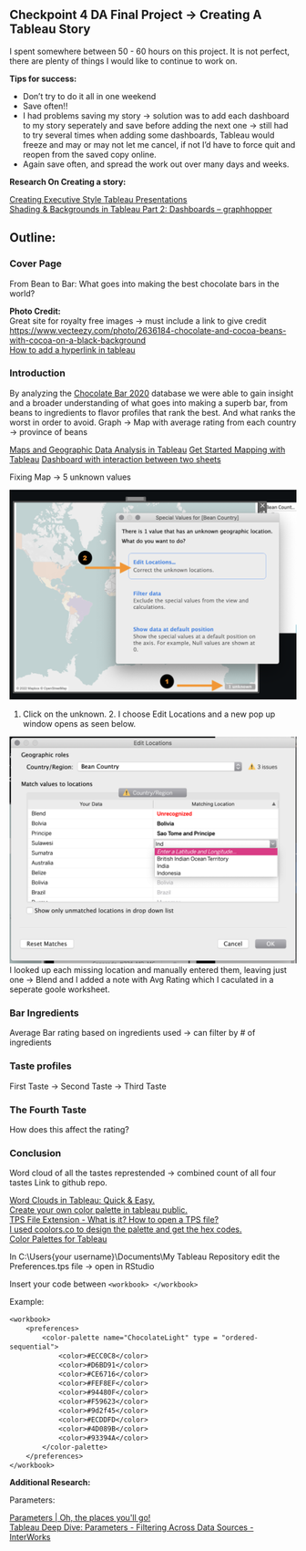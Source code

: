 ## Checkpoint 4 DA Final Project -> Creating A Tableau Story

I spent somewhere between 50 - 60 hours on this project.  It is not perfect, there are plenty of things I would like to continue to work on.

**Tips for success:**
* Don’t try to do it all in one weekend
* Save often!!  
* I had problems saving my story -> solution was to add each dashboard to my story seperately and save before adding the next one -> still had to try several times when adding some dashboards, Tableau would freeze and may or may not let me cancel, if not I’d have to force quit and reopen from the saved copy online.
* Again save often, and spread the work out over many days and weeks.


**Research On Creating a story:**

[Creating Executive Style Tableau Presentations](https://www.youtube.com/watch?v=JsDxcEH5VeA)  
[Shading & Backgrounds in Tableau Part 2: Dashboards – graphhopper](https://graphhopperblog.wordpress.com/2019/10/17/shading-backgrounds-in-tableau-part-2-dashboards/#:~:text=From%20the%20Dashboard%20menu%2C%20go,on%20top%20of%20the%20dashboard)


## Outline:

### Cover Page
From Bean to Bar:
What goes into making the best chocolate bars in the world?

**Photo Credit:**  
Great site for royalty free images -> must include a link to give credit  
https://www.vecteezy.com/photo/2636184-chocolate-and-cocoa-beans-with-cocoa-on-a-black-background  
[How to add a hyperlink in tableau](https://www.thedataschool.co.uk/paul-hunt/insert-a-hyperlink)


### Introduction

By analyzing the [Chocolate Bar 2020](https://www.kaggle.com/soroushghaderi/chocolate-bar-2020) database we were able to gain insight and a broader understanding of what goes into making a superb bar, from beans to ingredients to flavor profiles that rank the best. And what ranks the worst in order to avoid.
Graph -> Map with average rating from each country -> province of beans 

[Maps and Geographic Data Analysis in Tableau](https://help.tableau.com/current/pro/desktop/en-us/maps.htm)
[Get Started Mapping with Tableau](https://help.tableau.com/current/pro/desktop/en-us/buildexamples_maps.htm)
[Dashboard with interaction between two sheets](https://community.tableau.com/s/question/0D54T00000C5k9gSAB/dashboard-with-interaction-between-two-sheets)


Fixing Map -> 5 unknown values

![Fixing Unkown Values in Tableau](https://github.com/codinglikeagirl42/Checkpoint4FP/blob/main/Fixing%20Unkowns%20CP4.png)  
1. Click on the unknown.  2. I choose Edit Locations and a new pop up window opens as seen below.

![Editing Locations Manually in Tableau](https://github.com/codinglikeagirl42/Checkpoint4FP/blob/main/Edit%20Location%20Checkpoint%204.png)
I looked up each missing location and manually entered them, leaving just one -> 
Blend and I added a note with Avg Rating which I caculated in a seperate goole worksheet.  


### Bar Ingredients

Average Bar rating based on ingredients used -> can filter by # of ingredients


### Taste profiles

First Taste -> Second Taste -> Third Taste


### The Fourth Taste

How does this affect the rating?

### Conclusion

Word cloud of all the tastes represtended -> combined count of all four tastes
Link to github repo.

[Word Clouds in Tableau: Quick & Easy.](https://towardsdatascience.com/word-clouds-in-tableau-quick-easy-e71519cf507a)  
[Create your own color palette in tableau public.](https://www.reddit.com/r/tableau/comments/mvinug/creating_custom_color_palette_in_tableau_public/)  
[TPS File Extension - What is it? How to open a TPS file?](https://filext.com/file-extension/TPS)  
[I used coolors.co to design the palette and get the hex codes.](https://coolors.co/palette/f6e0e4-d6bd91-ce6716-fef8ef-94480f-f59623-5e1c29-ecddfd-4d089b-93394a)  
[Color Palettes for Tableau](https://public.tableau.com/app/profile/datavizard/viz/ColorPalettesforTableau/color)


In C:\Users\{your username}\Documents\My Tableau Repository 
edit the Preferences.tps file -> open in RStudio

Insert your code between `<workbook> </workbook>`

Example:

```
<workbook>
    <preferences>
        <color-palette name="ChocolateLight" type = "ordered-sequential">
            <color>#ECC0C8</color>
            <color>#D6BD91</color>
            <color>#CE6716</color>
            <color>#FEF8EF</color>
            <color>#94480F</color>
            <color>#F59623</color>
            <color>#9d2f45</color>
            <color>#ECDDFD</color>
            <color>#4D089B</color>
            <color>#93394A</color>
        </color-palette>
    </preferences>
</workbook>
```



**Additional Research:**

Parameters:

[Parameters | Oh, the places you'll go!](https://www.youtube.com/watch?v=Xk9HnpmWtsU)  
[Tableau Deep Dive: Parameters - Filtering Across Data Sources - InterWorks](https://interworks.com/blog/rcurtis/2016/06/02/tableau-deep-dive-parameters-filtering-across-data-sources/#:~:text=Remember%2C%20filters%20are%20different%20than,data%20source%2C%20parameters%20are%20not.&text=Parameters%20can%20be%20reused%20across,filter%20across%20different%20data%20sources)






